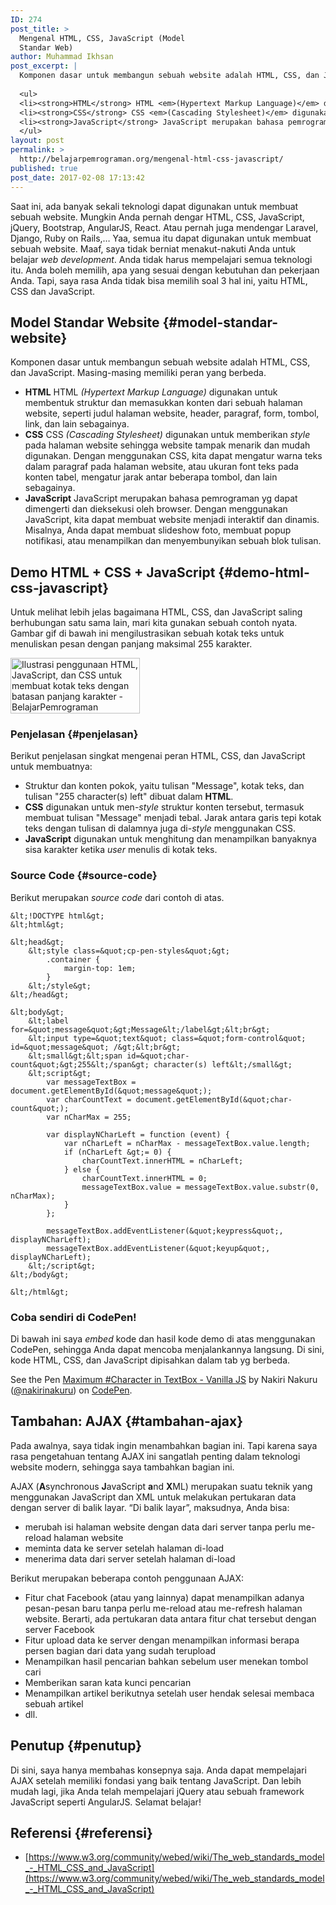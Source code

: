 ```yaml
---
ID: 274
post_title: >
  Mengenal HTML, CSS, JavaScript (Model
  Standar Web)
author: Muhammad Ikhsan
post_excerpt: |
  Komponen dasar untuk membangun sebuah website adalah HTML, CSS, dan JavaScript. Masing-masing memiliki peran yang berbeda.
  
  <ul>
  <li><strong>HTML</strong> HTML <em>(Hypertext Markup Language)</em> digunakan untuk membentuk struktur dan memasukkan konten dari sebuah halaman website, seperti judul halaman website, header, paragraf, form, tombol, link, dan lain sebagainya</li>
  <li><strong>CSS</strong> CSS <em>(Cascading Stylesheet)</em> digunakan untuk memberikan <em>style</em> pada halaman website sehingga website tampak menarik dan mudah digunakan.</li>
  <li><strong>JavaScript</strong> JavaScript merupakan bahasa pemrograman yg dapat dimengerti dan dieksekusi oleh browser. Dengan menggunakan JavaScript, kita dapat membuat website menjadi interaktif dan dinamis.</li>
  </ul>
layout: post
permalink: >
  http://belajarpemrograman.org/mengenal-html-css-javascript/
published: true
post_date: 2017-02-08 17:13:42
---
```

Saat ini, ada banyak sekali teknologi dapat digunakan untuk membuat sebuah website. Mungkin Anda pernah dengar HTML, CSS, JavaScript, jQuery, Bootstrap, AngularJS, React. Atau pernah juga mendengar Laravel, Django, Ruby on Rails,… Yaa, semua itu dapat digunakan untuk membuat sebuah website. Maaf, saya tidak berniat menakut-nakuti Anda untuk belajar *web development*. Anda tidak harus mempelajari semua teknologi itu. Anda boleh memilih, apa yang sesuai dengan kebutuhan dan pekerjaan Anda. Tapi, saya rasa Anda tidak bisa memilih soal 3 hal ini, yaitu HTML, CSS dan JavaScript.

Model Standar Website {#model-standar-website}
---------------------

Komponen dasar untuk membangun sebuah website adalah HTML, CSS, dan JavaScript. Masing-masing memiliki peran yang berbeda.

-   **HTML** HTML *(Hypertext Markup Language)* digunakan untuk membentuk struktur dan memasukkan konten dari sebuah halaman website, seperti judul halaman website, header, paragraf, form, tombol, link, dan lain sebagainya.
-   **CSS** CSS *(Cascading Stylesheet)* digunakan untuk memberikan *style* pada halaman website sehingga website tampak menarik dan mudah digunakan. Dengan menggunakan CSS, kita dapat mengatur warna teks dalam paragraf pada halaman website, atau ukuran font teks pada konten tabel, mengatur jarak antar beberapa tombol, dan lain sebagainya.
-   **JavaScript** JavaScript merupakan bahasa pemrograman yg dapat dimengerti dan dieksekusi oleh browser. Dengan menggunakan JavaScript, kita dapat membuat website menjadi interaktif dan dinamis. Misalnya, Anda dapat membuat slideshow foto, membuat popup notifikasi, atau menampilkan dan menyembunyikan sebuah blok tulisan.

Demo HTML + CSS + JavaScript {#demo-html-css-javascript}
----------------------------

Untuk melihat lebih jelas bagaimana HTML, CSS, dan JavaScript saling berhubungan satu sama lain, mari kita gunakan sebuah contoh nyata. Gambar gif di bawah ini mengilustrasikan sebuah kotak teks untuk menuliskan pesan dengan panjang maksimal 255 karakter.

<img class="aligncenter size-full wp-image-537" src="http://belajarpemrograman.org/wp-content/uploads/2017/02/demo-maksimal-jumlah-karakter-belajar-pemrograman-web.gif" alt="Ilustrasi penggunaan HTML, JavaScript, dan CSS untuk membuat kotak teks dengan batasan panjang karakter - BelajarPemrograman" width="207" height="89" />

### Penjelasan {#penjelasan}

Berikut penjelasan singkat mengenai peran HTML, CSS, dan JavaScript untuk membuatnya:

-   Struktur dan konten pokok, yaitu tulisan "Message", kotak teks, dan tulisan "255 character(s) left" dibuat dalam **HTML**.
-   **CSS** digunakan untuk men-*style* struktur konten tersebut, termasuk membuat tulisan "Message" menjadi tebal. Jarak antara garis tepi kotak teks dengan tulisan di dalamnya juga di-*style* menggunakan CSS.
-   **JavaScript** digunakan untuk menghitung dan menampilkan banyaknya sisa karakter ketika *user* menulis di kotak teks.

### Source Code {#source-code}

Berikut merupakan *source code* dari contoh di atas.

~~~~~~~~~~~~~~~~~~~~~~~~~~~~~~~~~~~~~~~~~~~~~~~~~~~~~~~~~~~~~~~~~~~~~~~~~~ {.language-markup .line-numbers}
&lt;!DOCTYPE html&gt;
&lt;html&gt;

&lt;head&gt;
    &lt;style class=&quot;cp-pen-styles&quot;&gt;
        .container {
            margin-top: 1em;
        }
    &lt;/style&gt;
&lt;/head&gt;

&lt;body&gt;
    &lt;label for=&quot;message&quot;&gt;Message&lt;/label&gt;&lt;br&gt;
    &lt;input type=&quot;text&quot; class=&quot;form-control&quot; id=&quot;message&quot; /&gt;&lt;br&gt;
    &lt;small&gt;&lt;span id=&quot;char-count&quot;&gt;255&lt;/span&gt; character(s) left&lt;/small&gt;
    &lt;script&gt;
        var messageTextBox = document.getElementById(&quot;message&quot;);
        var charCountText = document.getElementById(&quot;char-count&quot;);
        var nCharMax = 255;

        var displayNCharLeft = function (event) {
            var nCharLeft = nCharMax - messageTextBox.value.length;
            if (nCharLeft &gt;= 0) {
                charCountText.innerHTML = nCharLeft;
            } else {
                charCountText.innerHTML = 0;
                messageTextBox.value = messageTextBox.value.substr(0, nCharMax);
            }
        };

        messageTextBox.addEventListener(&quot;keypress&quot;, displayNCharLeft);
        messageTextBox.addEventListener(&quot;keyup&quot;, displayNCharLeft);
    &lt;/script&gt;
&lt;/body&gt;

&lt;/html&gt;
~~~~~~~~~~~~~~~~~~~~~~~~~~~~~~~~~~~~~~~~~~~~~~~~~~~~~~~~~~~~~~~~~~~~~~~~~~

### Coba sendiri di CodePen!

Di bawah ini saya *embed* kode dan hasil kode demo di atas menggunakan CodePen, sehingga Anda dapat mencoba menjalankannya langsung. Di sini, kode HTML, CSS, dan JavaScript dipisahkan dalam tab yg berbeda.

<p class="codepen" data-height="265" data-theme-id="0" data-slug-hash="qXGWEZ" data-default-tab="html,result" data-user="nakirinakuru" data-embed-version="2" data-pen-title="Maximum #Character in TextBox - Vanilla JS">See the Pen <a href="https://codepen.io/nakirinakuru/pen/qXGWEZ/">Maximum #Character in TextBox - Vanilla JS</a> by Nakiri Nakuru (<a href="https://codepen.io/nakirinakuru">@nakirinakuru</a>) on <a href="https://codepen.io">CodePen</a>.</p>
<script async src="https://production-assets.codepen.io/assets/embed/ei.js"></script>

Tambahan: AJAX {#tambahan-ajax}
--------------

Pada awalnya, saya tidak ingin menambahkan bagian ini. Tapi karena saya rasa pengetahuan tentang AJAX ini sangatlah penting dalam teknologi website modern, sehingga saya tambahkan bagian ini.

AJAX (**A**synchronous **J**avaScript **a**nd **X**ML) merupakan suatu teknik yang menggunakan JavaScript dan XML untuk melakukan pertukaran data dengan server di balik layar. “Di balik layar”, maksudnya, Anda bisa:

-   merubah isi halaman website dengan data dari server tanpa perlu me-reload halaman website
-   meminta data ke server setelah halaman di-load
-   menerima data dari server setelah halaman di-load

Berikut merupakan beberapa contoh penggunaan AJAX:

-   Fitur chat Facebook (atau yang lainnya) dapat menampilkan adanya pesan-pesan baru tanpa perlu me-reload atau me-refresh halaman website. Berarti, ada pertukaran data antara fitur chat tersebut dengan server Facebook
-   Fitur upload data ke server dengan menampilkan informasi berapa persen bagian dari data yang sudah terupload
-   Menampilkan hasil pencarian bahkan sebelum user menekan tombol cari
-   Memberikan saran kata kunci pencarian
-   Menampilkan artikel berikutnya setelah user hendak selesai membaca sebuah artikel
-   dll.

Penutup {#penutup}
-------

Di sini, saya hanya membahas konsepnya saja. Anda dapat mempelajari AJAX setelah memiliki fondasi yang baik tentang JavaScript. Dan lebih mudah lagi, jika Anda telah mempelajari jQuery atau sebuah framework JavaScript seperti AngularJS. Selamat belajar!

## Referensi {#referensi}

-   [https://www.w3.org/community/webed/wiki/The_web_standards_model_-_HTML_CSS_and_JavaScript](https://www.w3.org/community/webed/wiki/The_web_standards_model_-_HTML_CSS_and_JavaScript)